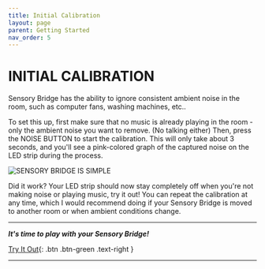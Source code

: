 ```yaml
---
title: Initial Calibration
layout: page
parent: Getting Started
nav_order: 5
---
```


# INITIAL CALIBRATION

Sensory Bridge has the ability to ignore consistent ambient noise in the room, such as computer fans, washing machines, etc..

To set this up, first make sure that no music is already playing in the room - only the ambient noise you want to remove. (No talking either) Then, press the <sb-button>NOISE BUTTON</sb-button> to start the calibration. This will only take about 3 seconds, and you'll see a pink-colored graph of the captured noise on the LED strip during the process.

![SENSORY BRIDGE IS SIMPLE](https://github.com/connornishijima/sensory_bridge_docs/blob/main/img/14.jpg?raw=true)

Did it work? Your LED strip should now stay completely off when you're not making noise or playing music, try it out! You can repeat the calibration at any time, which I would recommend doing if your Sensory Bridge is moved to another room or when ambient conditions change.

-------------------------------------------------------

***It's time to play with your Sensory Bridge!***

[Try It Out](https://connornishijima.github.io/sensory_bridge_docs/try_it_out.html){: .btn .btn-green .text-right }

-------------------------------------------------------
